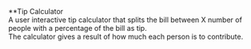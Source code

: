 **Tip Calculator <br />
A user interactive tip calculator that splits the bill between X number of people with a percentage of the bill as tip.<br /> The calculator gives a result of how much each person is to contribute.